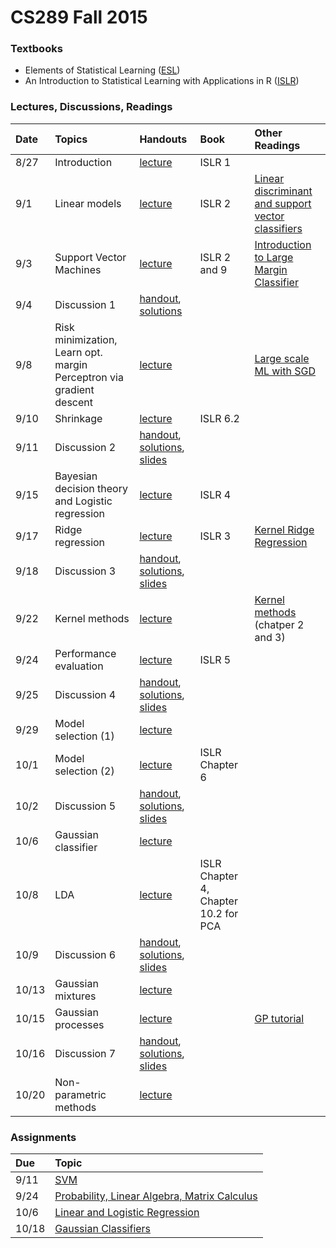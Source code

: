 # CS289 Fall 2015

### Textbooks

* Elements of Statistical Learning ([ESL](http://statweb.stanford.edu/~tibs/ElemStatLearn/))
* An Introduction to Statistical Learning with Applications in R ([ISLR](http://www-bcf.usc.edu/~gareth/ISL/getbook.html))

### Lectures, Discussions, Readings

Date | Topics | Handouts | Book | Other Readings
:-- | :-- | :-- | :-- | :--
8/27 | Introduction | [lecture](./lecture/Lecture_1_slides.pdf) | ISLR 1 |
9/1 | Linear models | [lecture](./lecture/CS189_lecture2_final_fall2015.pptx)| ISLR 2 | [Linear discriminant and support vector classifiers](./articles/guyon_stork_nips98.pdf)
9/3 | Support Vector Machines | [lecture](./lecture/CS189_lecture3_final_fall2015.pptx)| ISLR 2 and 9 | [Introduction to Large Margin Classifier](./articles/large_margin.pdf)
9/4 | Discussion 1 | [handout](./discussion/discussion01.pdf), [solutions](./discussion/discussion01_solution.pdf) | |
9/8 | Risk minimization, Learn opt. margin Perceptron via gradient descent | [lecture](./lecture/CS189_lecture4_final_fall2015.pptx) | | [Large scale ML with SGD](./articles/compstat-2010.pdf)
9/10 | Shrinkage | [lecture](./lecture/CS189_lecture5_shrinkage_fall2015.pptx) | ISLR 6.2 |
9/11 | Discussion 2 | [handout](./discussion/discussion02.pdf), [solutions](./discussion/discussion02_solutions.pdf), [slides](./discussion/discussion2.pptx) | |
9/15 | Bayesian decision theory and Logistic regression | [lecture](./lecture/CS189_lecture6_logistic_regression_fall2015_final.pptx) | ISLR 4 |
9/17 | Ridge regression | [lecture](./lecture/CS189_lecture7_ridge_regression_fall2015_final.pptx) | ISLR 3 | [Kernel Ridge Regression](./articles/KernelRidge.pdf)
9/18 | Discussion 3 | [handout](./discussion/discussion03.pdf), [solutions](./discussion/discussion03_solutions.pdf), [slides](./discussion/discussion3.pptx) | |
9/22 | Kernel methods | [lecture](./lecture/CS189_lecture8_kernel_machines_fall2015_final.pptx) | | [Kernel methods](./articles/Kernel_Methods_for_Pattern_Analysis_-_John_Shawe-Taylor_&_Nello_Christianini.pdf) (chatper 2 and 3)
9/24 | Performance evaluation | [lecture](./lecture/CS189_lecture9_performance_evaluation_fall2015_final.pptx) | ISLR 5 | 
9/25 | Discussion 4 | [handout](./discussion/discussion04.pdf), [solutions](./discussion/discussion04_solutions.pdf), [slides](./discussion/discussion4.pptx)
9/29 | Model selection (1) | [lecture](./lecture/CS189_lecture10_model_search_fall2015_final.pptx) | |
10/1 | Model selection (2) | [lecture](./lecture/CS189_lecture11_embedded_methods_fall2015_final.pptx) | ISLR Chapter 6 |
10/2 | Discussion 5 | [handout](./discussion/discussion05.pdf), [solutions](./discussion/discussion05_solution.pdf), [slides](./discussion/discussion5.pptx) | |
10/6 | Gaussian classifier | [lecture](./lecture/CS189_lecture12_gaussian_classifier_fall2015_final.pptx) | 
10/8 | LDA | [lecture](./lecture/CS189_lecture13_LDA_fall2015_finalpptx.pptx) | ISLR Chapter 4, Chapter 10.2 for PCA |
10/9 | Discussion 6 | [handout](./discussion/discussion06.pdf), [solutions](./discussion/discussion06_solution.pdf), [slides](./discussion/discussion6.pptx)
10/13 | Gaussian mixtures | [lecture](./lecture/CS189_lecture14_Mixture_models_fall2015_final.pptx) | 
10/15 | Gaussian processes | [lecture](./lecture/CS189_lecture15_Gaussian_Processes_fall2015_final.pptx) | | [GP tutorial](./articles/RW2.pdf)
10/16 | Discussion 7 | [handout](./discussion/discussion07.pdf), [solutions](./discussion/discussion07_solution.pdf), [slides](./discussion/discussion7.pptx)
10/20 | Non-parametric methods | [lecture](./lecture/nn1.pdf) | 

### Assignments
Due | Topic
:-- | :--
9/11 | [SVM](./hw1/hw1.pdf)
9/24 | [Probability, Linear Algebra, Matrix Calculus](./hw2/hw2.pdf)
10/6 | [Linear and Logistic Regression](./hw3/hw3.pdf)
10/18 | [Gaussian Classifiers](./hw4/hw4.pdf)
